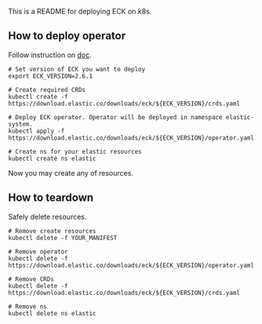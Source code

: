 
This is a README for deploying ECK on k8s.

## How to deploy operator

Follow instruction on [doc](https://www.elastic.co/guide/en/cloud-on-k8s/current/k8s-deploy-eck.html).

```shell
# Set version of ECK you want to deploy
export ECK_VERSION=2.6.1

# Create required CRDs
kubectl create -f https://download.elastic.co/downloads/eck/${ECK_VERSION}/crds.yaml

# Deploy ECK operator. Operator will be deployed in namespace elastic-system.
kubectl apply -f https://download.elastic.co/downloads/eck/${ECK_VERSION}/operator.yaml

# Create ns for your elastic resources
kubectl create ns elastic
```

Now you may create any of resources.

## How to teardown

Safely delete resources.

```shell
# Remove create resources
kubectl delete -f YOUR_MANIFEST

# Remove operator
kubectl delete -f https://download.elastic.co/downloads/eck/${ECK_VERSION}/operator.yaml

# Remove CRDs
kubectl delete -f https://download.elastic.co/downloads/eck/${ECK_VERSION}/crds.yaml

# Remove ns
kubectl delete ns elastic
```
